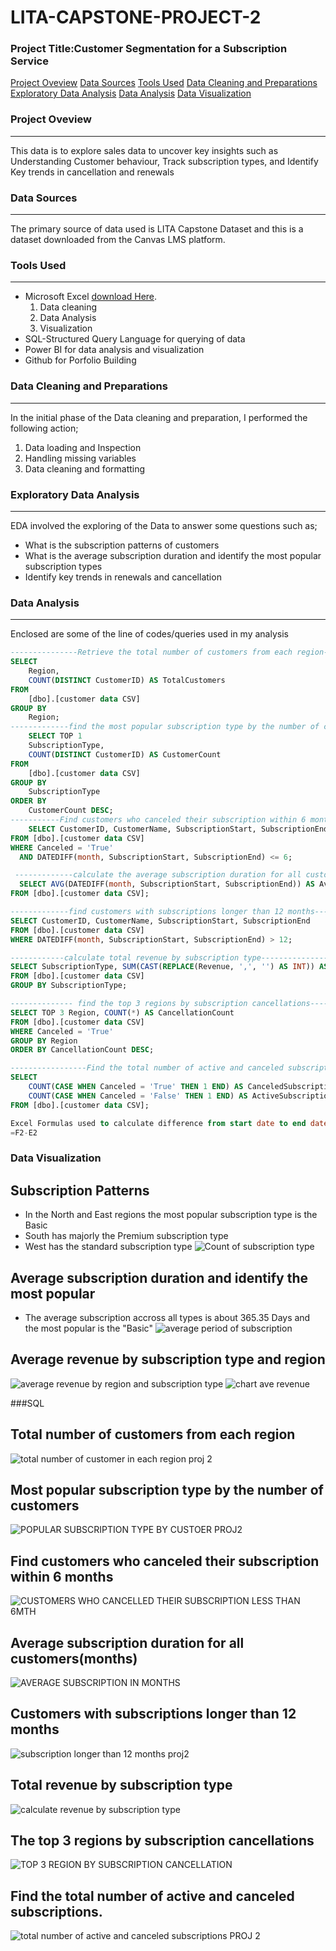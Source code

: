 # LITA-CAPSTONE-PROJECT-2

### Project Title:Customer Segmentation for a Subscription Service
[Project Oveview](#project_overview)
[Data Sources](#data-sources)
[Tools Used](#tools-used)
[Data Cleaning and Preparations](#data-cleaning-and-preparations)
[Exploratory Data Analysis](#exploratory-data-analysis)
[Data Analysis](#data-analysis)
[Data Visualization](#Data-visualization)
### Project Oveview
---
This data is to explore sales data to uncover key insights such as Understanding Customer behaviour, Track subscription types, and Identify Key trends in cancellation and renewals

### Data Sources
---
The primary source of data used is LITA Capstone Dataset and this is a dataset downloaded from the Canvas LMS platform.

### Tools Used
---
- Microsoft Excel [download Here](https://www.microsoft.com).
  1. Data cleaning
  2. Data Analysis
  3. Visualization
- SQL-Structured Query Language for querying of data
- Power BI for data analysis and visualization
- Github for Porfolio Building
  
### Data Cleaning and Preparations
---
In the initial phase of the Data cleaning and preparation, I performed the following action;
1. Data loading and Inspection
2. Handling missing variables
3. Data cleaning and formatting

### Exploratory Data Analysis
---
EDA involved the exploring of the Data to answer some questions such as;
- What is the subscription patterns of customers
- What is the average subscription duration and identify the most popular subscription types
- Identify key trends in renewals and cancellation

### Data Analysis
---
Enclosed are some of the line of codes/queries used in my analysis
```SQL
---------------Retrieve the total number of customers from each region--------
SELECT 
    Region,
    COUNT(DISTINCT CustomerID) AS TotalCustomers
FROM 
    [dbo].[customer data CSV]
GROUP BY 
    Region;
-------------find the most popular subscription type by the number of customers-----------
	SELECT TOP 1
    SubscriptionType,
    COUNT(DISTINCT CustomerID) AS CustomerCount
FROM 
    [dbo].[customer data CSV]
GROUP BY 
    SubscriptionType
ORDER BY 
    CustomerCount DESC;
-----------Find customers who canceled their subscription within 6 months---------
	SELECT CustomerID, CustomerName, SubscriptionStart, SubscriptionEnd
FROM [dbo].[customer data CSV]
WHERE Canceled = 'True'
  AND DATEDIFF(month, SubscriptionStart, SubscriptionEnd) <= 6;

 -------------calculate the average subscription duration for all customers------
  SELECT AVG(DATEDIFF(month, SubscriptionStart, SubscriptionEnd)) AS AverageSubscriptionDuration
FROM [dbo].[customer data CSV];

-------------find customers with subscriptions longer than 12 months-------------
SELECT CustomerID, CustomerName, SubscriptionStart, SubscriptionEnd
FROM [dbo].[customer data CSV]
WHERE DATEDIFF(month, SubscriptionStart, SubscriptionEnd) > 12;

------------calculate total revenue by subscription type---------------
SELECT SubscriptionType, SUM(CAST(REPLACE(Revenue, ',', '') AS INT)) AS TotalRevenue
FROM [dbo].[customer data CSV]
GROUP BY SubscriptionType;

-------------- find the top 3 regions by subscription cancellations------------
SELECT TOP 3 Region, COUNT(*) AS CancellationCount
FROM [dbo].[customer data CSV]
WHERE Canceled = 'True'
GROUP BY Region
ORDER BY CancellationCount DESC;

-----------------Find the total number of active and canceled subscriptions--------------
SELECT 
    COUNT(CASE WHEN Canceled = 'True' THEN 1 END) AS CanceledSubscriptions,
    COUNT(CASE WHEN Canceled = 'False' THEN 1 END) AS ActiveSubscriptions
FROM [dbo].[customer data CSV];

Excel Formulas used to calculate difference from start date to end date
=F2-E2

```
### Data Visualization
## Subscription Patterns
- In the North and East regions the most popular subscription type is the Basic
- South has majorly the Premium subscription type
- West has the standard subscription type
  ![Count of subscription type](https://github.com/user-attachments/assets/20b771c1-97b7-4392-80d7-97d0adaf714c)
## Average subscription duration and identify the most popular 
- The average subscription accross all types is about 365.35 Days and the most popular is the "Basic"
![average period of subscription](https://github.com/user-attachments/assets/2ac8aa68-54ff-4892-bad0-126cc981b06f)
## Average revenue by subscription type and region
![average revenue by region and subscription type](https://github.com/user-attachments/assets/3ecb3212-af99-485e-a6e8-2e71bd2f7848)
![chart ave  revenue](https://github.com/user-attachments/assets/61534b6e-2e28-40a6-b05b-2e11f1cc44d1)

###SQL
## Total number of customers from each region
![total number of customer in each region proj 2](https://github.com/user-attachments/assets/cadeea92-51df-489f-9a11-1f952d610641)
##  Most popular subscription type by the number of customers
![POPULAR SUBSCRIPTION TYPE BY CUSTOER PROJ2](https://github.com/user-attachments/assets/36e19086-f092-4674-86c3-5d9836541657)
## Find customers who canceled their subscription within 6 months
![CUSTOMERS WHO CANCELLED THEIR SUBSCRIPTION LESS THAN 6MTH](https://github.com/user-attachments/assets/824a3b76-ec47-4222-b5e3-cc0ea354975b)
## Average subscription duration for all customers(months)
![AVERAGE SUBSCRIPTION IN MONTHS](https://github.com/user-attachments/assets/02904a89-0589-4330-b5ce-ad248d04bfc4)
## Customers with subscriptions longer than 12 months
![subscription longer than 12 months proj2](https://github.com/user-attachments/assets/da2dda84-70fb-42d4-9272-a07465bf7441)
## Total revenue by subscription type
![calculate revenue by subscription type](https://github.com/user-attachments/assets/9ae84e65-752c-4a3a-9450-b19a431f5974)
## The top 3 regions by subscription cancellations
![TOP 3 REGION BY SUBSCRIPTION CANCELLATION](https://github.com/user-attachments/assets/eaf5b385-5596-482a-b643-b91efa298266)
## Find the total number of active and canceled subscriptions.
![total number of active and canceled subscriptions  PROJ 2](https://github.com/user-attachments/assets/dde4585c-4ef5-4a9b-9418-0d4891fb78f2)

